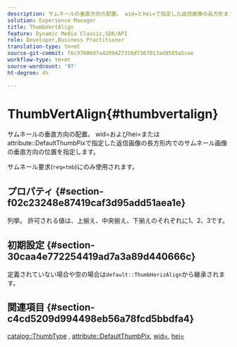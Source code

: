 ```yaml
---
description: サムネールの垂直方向の配置。 wid=とhei=で指定した返信画像の長方形または属性DefaultThumbPixで指定した返信画像の中のサムネール画像の垂直方向の位置を指定します。
solution: Experience Manager
title: ThumbVertAlign
feature: Dynamic Media Classic,SDK/API
role: Developer,Business Practitioner
translation-type: tm+mt
source-git-commit: f6c97606d7a4209427316d7367013ad9585a5cae
workflow-type: tm+mt
source-wordcount: '97'
ht-degree: 4%

---
```



# ThumbVertAlign{#thumbvertalign}

サムネールの垂直方向の配置。 wid=およびhei=またはattribute::DefaultThumbPixで指定した返信画像の長方形内でのサムネール画像の垂直方向の位置を指定します。

サムネール要求(`req=tmb`)にのみ使用されます。

## プロパティ {#section-f02c23248e87419caf3d95add51aea1e}

列挙。 許可される値は、上揃え、中央揃え、下揃えのそれぞれに1、2、3です。

## 初期設定 {#section-30caa4e772254419ad7a3a89d440666c}

定義されていない場合や空の場合は`default::ThumbHorizAlign`から継承されます。

## 関連項目 {#section-c4cd5209d994498eb56a78fcd5bbdfa4}

[catalog::ThumbType](/help/aem-is-ir-api/is-api/image-catalog/image-serving-api-ref/c-image-catalog-reference/c-image-svg-data-reference/c-image-data-reference/r-thumbtype-cat.md) ,  [attribute::DefaultThumbPix](../../../../../is-api/image-catalog/image-serving-api-ref/c-image-catalog-reference/c-attributes-reference/r-defaultthumbpix.md#reference-cf52bb74bed2466e8bc8adb0cacd6141),  [wid=](../../../../../is-api/http-ref/image-serving-api-ref/c-http-protocol-reference/c-command-reference/r-is-http-wid.md#reference-bfeadcb67bf4485f851eb21345527e47),  [hei=](../../../../../is-api/http-ref/image-serving-api-ref/c-http-protocol-reference/c-command-reference/r-is-http-hei.md#reference-6d6f556ccc0e4b98a815e8a5c1944a96)
